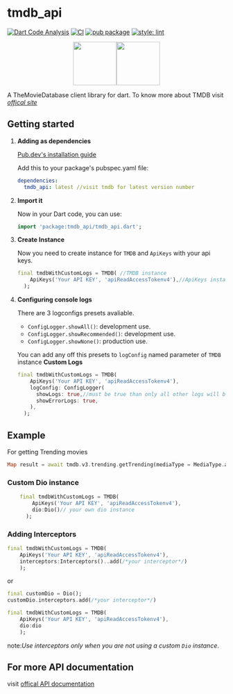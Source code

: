 # tmdb_api

[![Dart Code Analysis](https://github.com/RatakondalaArun/tmdb_api/actions/workflows/analysis.yml/badge.svg)](https://github.com/RatakondalaArun/tmdb_api/actions/workflows/analysis.yml)
[![CI](https://github.com/RatakondalaArun/tmdb_api/actions/workflows/ci.yml/badge.svg)](https://github.com/RatakondalaArun/tmdb_api/actions/workflows/ci.yml)
[![pub package](https://img.shields.io/pub/v/tmdb_api?color=dark%20green&include_prereleases&label=pub%20package&logo=dart)](https://pub.dartlang.org/packages/tmdb_api)
[![style: lint](https://img.shields.io/badge/style-lint-4BC0F5.svg)](https://pub.dev/packages/lint)
<!-- markdownlint-disable MD033 -->

<p align="center">
<img src="https://www.themoviedb.org/assets/2/v4/logos/v2/blue_square_2-d537fb228cf3ded904ef09b136fe3fec72548ebc1fea3fbbd1ad9e36364db38b.svg" height=100px><img src="https://avatars.githubusercontent.com/u/1609975?s=100&v=4" height="100px">  
</p>

A TheMovieDatabase client library for dart.
To know more about TMDB visit [*offical site*](https://www.themoviedb.org/)

## Getting started

1) **Adding as dependencies**

    [Pub.dev's installation guide](https://pub.dev/packages/tmdb_api#-installing-tab-)

    Add this to your package's pubspec.yaml file:

    ```yaml
    dependencies:
      tmdb_api: latest //visit tmdb for latest version number
    ```

2) **Import it**

    Now in your Dart code, you can use:

    ```dart
    import 'package:tmdb_api/tmdb_api.dart';
    ```

3) **Create Instance**

    Now you need to create instance for `TMDB` and `ApiKeys` with your api keys.

    ```dart
    final tmdbWithCustomLogs = TMDB( //TMDB instance
        ApiKeys('Your API KEY', 'apiReadAccessTokenv4'),//ApiKeys instance with your keys,
      );
    ```

4) **Configuring console logs**

    There are 3 logconfigs presets avaliable.

    - `ConfigLogger.showAll()`: development use.
    - `ConfigLogger.showRecommended()`: development use.
    - `ConfigLogger.showNone()`: production use.

    You can add any off this presets to `logConfig` named parameter of `TMDB` instance
    **Custom Logs**

    ```dart
    final tmdbWithCustomLogs = TMDB(
        ApiKeys('Your API KEY', 'apiReadAccessTokenv4'),
        logConfig: ConfigLogger(
          showLogs: true,//must be true than only all other logs will be shown
          showErrorLogs: true,
        ),
      );
    ```

## Example

For getting Trending movies

```dart
Map result = await tmdb.v3.trending.getTrending(mediaType = MediaType.all,timeWindow = TimeWindow.day);
```

### Custom Dio instance

```dart
    final tmdbWithCustomLogs = TMDB(
        ApiKeys('Your API KEY', 'apiReadAccessTokenv4'),
        dio:Dio()// your own dio instance
      );
```

### Adding Interceptors

```dart
final tmdbWithCustomLogs = TMDB(
    ApiKeys('Your API KEY', 'apiReadAccessTokenv4'),
    interceptors:Interceptors()..add(/*your interceptor*/)
    );
```

or

```dart
final customDio = Dio();
customDio.interceptors.add(/*your interceptor*/)

final tmdbWithCustomLogs = TMDB(
    ApiKeys('Your API KEY', 'apiReadAccessTokenv4'),
    dio:dio
    );
```

note:*Use interceptors only when you are not using a custom `Dio` instance*.

## For more API documentation

visit [offical API documentation](https://developers.themoviedb.org/3/getting-started/introduction)
